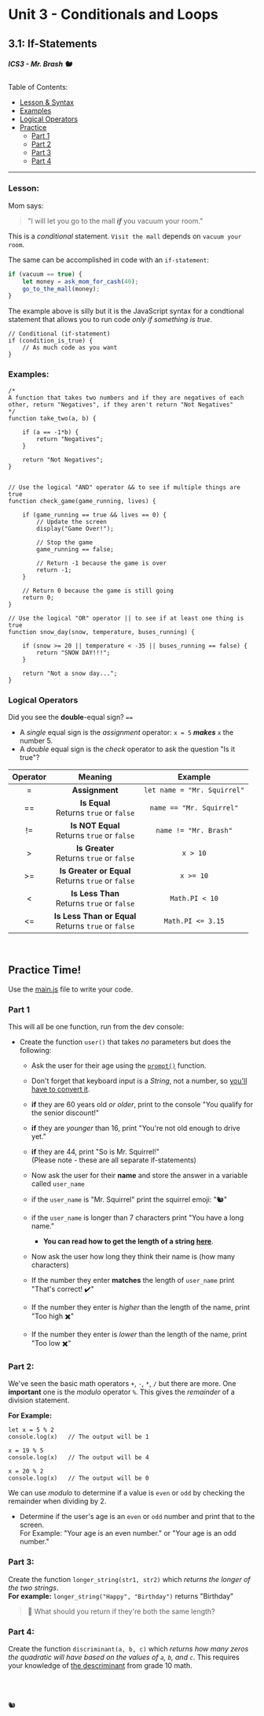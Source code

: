 # Unit 3 - Conditionals and Loops

## 3.1: If-Statements

##### ICS3 - Mr. Brash 🐿️

Table of Contents:
- [Lesson & Syntax](#lesson)
- [Examples](#examples)
- [Logical Operators](#logical-operators)
- [Practice](#practice-time)
    - [Part 1](#part-1)
    - [Part 2](#part-2)
    - [Part 3](#part-3)
    - [Part 4](#part-4)

---

### Lesson:


Mom says:
> "I will let you go to the mall _**if**_ you vacuum your room."

This is a _conditional_ statement. `Visit the mall` depends on `vacuum your room`.

The same can be accomplished in code with an `if-statement`:  
```js
if (vacuum == true) {
    let money = ask_mom_for_cash(40);
    go_to_the_mall(money);
}
```

The example above is silly but it is the JavaScript syntax for a condtional statement that allows you to run code _only if something is true_.

```JS
// Conditional (if-statement)
if (condition_is_true) {
    // As much code as you want
}
```

### Examples:

```JS
/* 
A function that takes two numbers and if they are negatives of each other, return "Negatives", if they aren't return "Not Negatives"
*/
function take_two(a, b) {
    
    if (a == -1*b) {
        return "Negatives";
    }

    return "Not Negatives";
}


// Use the logical "AND" operator && to see if multiple things are true
function check_game(game_running, lives) {

    if (game_running == true && lives == 0) {
        // Update the screen
        display("Game Over!");

        // Stop the game
        game_running == false;

        // Return -1 because the game is over
        return -1;
    }

    // Return 0 because the game is still going
    return 0;
}

// Use the logical "OR" operator || to see if at least one thing is true
function snow_day(snow, temperature, buses_running) {

    if (snow >= 20 || temperature < -35 || buses_running == false) {
        return "SNOW DAY!!!";
    }
    
    return "Not a snow day...";
}
```

### Logical Operators

Did you see the **double**-equal sign? `==`

- A *single* equal sign is the *assignment* operator:  `x = 5` ***makes*** `x` the number 5.
- A *double* equal sign is the *check* operator to ask the question "Is it true"?

| Operator | Meaning | Example |
| :---: | :---: | :---: |
| = |**Assignment**|`let name = "Mr. Squirrel"`|
| == | **Is Equal**<br>Returns `true` or `false` | `name == "Mr. Squirrel"`|
| != | **Is NOT Equal**<br>Returns `true` or `false` | `name != "Mr. Brash"` |
| >| **Is Greater**<br>Returns `true` or `false` | `x > 10` |
| >= | **Is Greater or Equal**<br>Returns `true` or `false` | `x >= 10` |
| <| **Is Less Than**<br>Returns `true` or `false` | `Math.PI < 10` |
| <=| **Is Less Than or Equal**<br>Returns `true` or `false` | `Math.PI <= 3.15` |

<br>

## Practice Time!

Use the [main.js](../../main.js) file to write your code.

### Part 1

This will all be one function, run from the dev console:

- Create the function `user()` that takes _no_ parameters but does the following:  

    - Ask the user for their age using the [`prompt()`](https://www.w3schools.com/jsref/met_win_prompt.asp) function.
    - Don't forget that keyboard input is a *String*, not a number, so [you'll have to convert it](https://www.sitepoint.com/convert-string-to-number-javascript/#:~:text=The%20unary%20plus%20(%2B)%20operator,a%20number%2C%20it%20returns%20NaN.).
    - **if** they are 60 years old _or older_, print to the console "You qualify for the senior discount!"
    - **if** they are _younger_ than 16, print "You're not old enough to drive yet."
    - **if** they are 44, print "So is Mr. Squirrel!"  
    (Please note - these are all separate if-statements)

    - Now ask the user for their **name** and store the answer in a variable called `user_name`
    - if the `user_name` is "Mr. Squirrel" print the squirrel emoji: "🐿️"
    - if the `user_name` is longer than 7 characters print "You have a long name."
        - **You can read how to get the length of a string [here](https://www.w3schools.com/jsref/jsref_length_string.asp)**.

    - Now ask the user how long they think their name is (how many characters)
    - If the number they enter **matches** the length of `user_name` print "That's correct! ✔️"
    - If the number they enter is *higher* than the length of the name, print "Too high ✖️"
    - If the number they enter is *lower* than the length of the name, print "Too low ✖️"


### Part 2:
We've seen the basic math operators `+`, `-`, `*`, `/` but there are more. One **important** one is the *modulo* operator `%`. This gives the *remainder* of a division statement.

**For Example:**
```JS
let x = 5 % 2
console.log(x)   // The output will be 1

x = 19 % 5
console.log(x)   // The output will be 4

x = 20 % 2
console.log(x)   // The output will be 0
```

We can use *modulo* to determine if a value is `even` or `odd` by checking the remainder when dividing by 2.

- Determine if the user's age is an `even` or `odd` number and print that to the screen.<br>
For Example:  "Your age is an even number."  or  "Your age is an odd number."

### Part 3:

Create the function `longer_string(str1, str2)` which _returns the longer of the two strings_.  
**For example:**  `longer_string("Happy", "Birthday")` returns "Birthday"

> 🤔 What should you return if they're both the same length?

### Part 4:

Create the function `discriminant(a, b, c)` which _returns how many zeros the quadratic will have based on the values of `a`, `b`, and `c`_. This requires your knowledge of [the descriminant](https://www.khanacademy.org/math/algebra-home/alg-quadratics/alg-solving-quadratics-using-the-quadratic-formula/a/discriminant-review) from grade 10 math.

<br><br>

🐿️